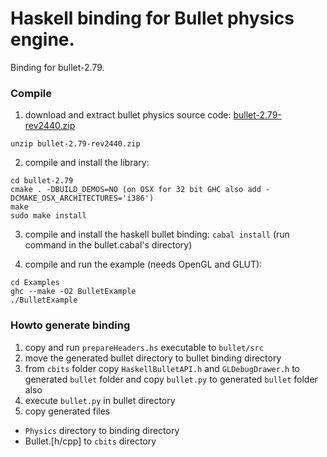 # Haskell binding for Bullet physics engine.

Binding for bullet-2.79.

### Compile
1. download and extract bullet physics source code: [bullet-2.79-rev2440.zip](https://storage.googleapis.com/google-code-archive-downloads/v2/code.google.com/bullet/bullet-2.79-rev2440.zip)
  ```
  unzip bullet-2.79-rev2440.zip
  ```

2. compile and install the library:
  ```
  cd bullet-2.79
  cmake . -DBUILD_DEMOS=NO (on OSX for 32 bit GHC also add -DCMAKE_OSX_ARCHITECTURES='i386')
  make
  sudo make install
  ```

3. compile and install the haskell bullet binding:
  `cabal install` (run command in the bullet.cabal's directory)

4. compile and run the example (needs OpenGL and GLUT):
  ```
  cd Examples
  ghc --make -O2 BulletExample
  ./BulletExample
  ```

### Howto generate binding
 1. copy and run `prepareHeaders.hs` executable to `bullet/src`
 2. move the generated bullet directory to bullet binding directory
 3. from `cbits` folder copy `HaskellBulletAPI.h` and `GLDebugDrawer.h` to generated `bullet` folder
      and copy `bullet.py` to generated `bullet` folder also
 4. execute `bullet.py` in bullet directory
 5. copy generated files
  - `Physics` directory to binding directory
  - Bullet.[h/cpp] to `cbits` directory
